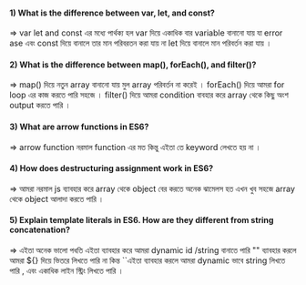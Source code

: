  



#### 1) What is the difference between var, let, and const?
=> var let and const এর মধ্যে পার্থক্য হল var দিয়ে একাধিক বার variable বানানো যায় যা error ase এবং const দিয়ে বানালে তার মান পরিবরতন করা যায় না let দিয়ে বানালে মান পরিবর্তন করা যায় ।

#### 2) What is the difference between map(), forEach(), and filter()? 
=> map() দিয়ে নতুন array বানানো যায় মুল array পরিবর্তন না করেই । forEach() দিয়ে আমরা for loop এর কাজ করতে পারি সহজে । filter() দিয়ে আমরা condition বাবহার করে array থেকে কিছু
 অংশ output করতে পারি ।  

#### 3) What are arrow functions in ES6?
=> arrow function  নরমাল function এর মত কিন্তু এইতা তে keyword লেখতে হয় না । 


#### 4) How does destructuring assignment work in ES6?
=> আমরা নরমাল js ব্যাবহার করে array থেকে object বের করতে অনেক ঝামেলস হত এখন খুব সহজে array
থেকে object আলাদা করতে পারি ।  
#### 5) Explain template literals in ES6. How are they different from string concatenation?
=> এইতা  অনেক ভালো পধতি এইতা ব্যাবহার করে আমরা dynamic id /string বানাতে পারি "" ব্যাবহার করলে আমরা ${} দিয়ে ভিতরে লিখতে পারি না কিন্ত ``এইতা ব্যাবহার করলে আমরা dynamic ভাবে string লিখতে পারি , এবং একাধিক লাইন স্ট্রিং লিখতে পারি । 


